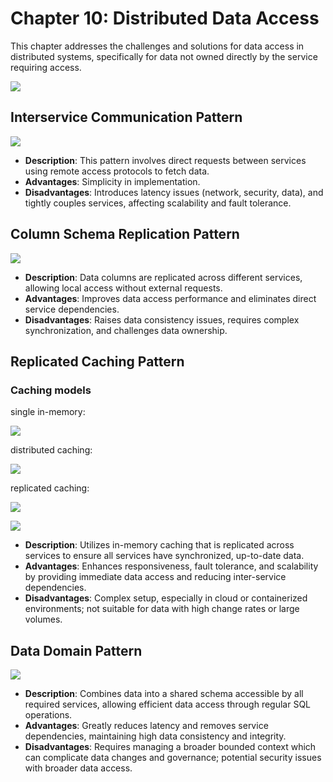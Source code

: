 # Chapter 10: Distributed Data Access

This chapter addresses the challenges and solutions for data access in distributed systems, specifically for data not owned directly by the service requiring access.

![](ch10-1.png)

## Interservice Communication Pattern

![](ch10-2.png)

- **Description**: This pattern involves direct requests between services using remote access protocols to fetch data.
- **Advantages**: Simplicity in implementation.
- **Disadvantages**: Introduces latency issues (network, security, data), and tightly couples services, affecting scalability and fault tolerance.

## Column Schema Replication Pattern

![](ch10-3.png)

- **Description**: Data columns are replicated across different services, allowing local access without external requests.
- **Advantages**: Improves data access performance and eliminates direct service dependencies.
- **Disadvantages**: Raises data consistency issues, requires complex synchronization, and challenges data ownership.



## Replicated Caching Pattern

### Caching models

single in-memory:

![](ch10-4.png)

distributed caching:

![](ch10-5.png)

replicated caching:

![](ch10-6.png)


![](ch10-7.png)

- **Description**: Utilizes in-memory caching that is replicated across services to ensure all services have synchronized, up-to-date data.
- **Advantages**: Enhances responsiveness, fault tolerance, and scalability by providing immediate data access and reducing inter-service dependencies.
- **Disadvantages**: Complex setup, especially in cloud or containerized environments; not suitable for data with high change rates or large volumes.

## Data Domain Pattern

![](ch10-8.png)

- **Description**: Combines data into a shared schema accessible by all required services, allowing efficient data access through regular SQL operations.
- **Advantages**: Greatly reduces latency and removes service dependencies, maintaining high data consistency and integrity.
- **Disadvantages**: Requires managing a broader bounded context which can complicate data changes and governance; potential security issues with broader data access.
